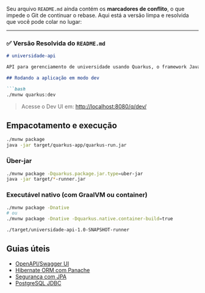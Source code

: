 Seu arquivo `README.md` ainda contém os **marcadores de conflito**, o que impede o Git de continuar o rebase. Aqui está a versão limpa e resolvida que você pode colar no lugar:

---

### ✅ **Versão Resolvida do `README.md`**

````markdown
# universidade-api

API para gerenciamento de universidade usando Quarkus, o framework Java Supersônico Subatômico.

## Rodando a aplicação em modo dev

```bash
./mvnw quarkus:dev
````

> Acesse o Dev UI em: [http://localhost:8080/q/dev/](http://localhost:8080/q/dev/)

## Empacotamento e execução

```bash
./mvnw package
java -jar target/quarkus-app/quarkus-run.jar
```

### Über-jar

```bash
./mvnw package -Dquarkus.package.jar.type=uber-jar
java -jar target/*-runner.jar
```

### Executável nativo (com GraalVM ou container)

```bash
./mvnw package -Dnative
# ou
./mvnw package -Dnative -Dquarkus.native.container-build=true
```

```bash
./target/universidade-api-1.0-SNAPSHOT-runner
```

## Guias úteis

* [OpenAPI/Swagger UI](https://quarkus.io/guides/openapi-swaggerui)
* [Hibernate ORM com Panache](https://quarkus.io/guides/hibernate-orm-panache)
* [Segurança com JPA](https://quarkus.io/guides/security-getting-started)
* [PostgreSQL JDBC](https://quarkus.io/guides/datasource)

